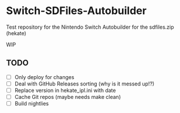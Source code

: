 # Switch-SDFiles-Autobuilder
Test repository for the Nintendo Switch Autobuilder for the sdfiles.zip (hekate)

WIP

## TODO
- [ ] Only deploy for changes
- [ ] Deal with GitHub Releases sorting (why is it messed up!?)
- [ ] Replace version in hekate_ipl.ini with date
- [ ] Cache Git repos (maybe needs make clean)
- [ ] Build nightlies